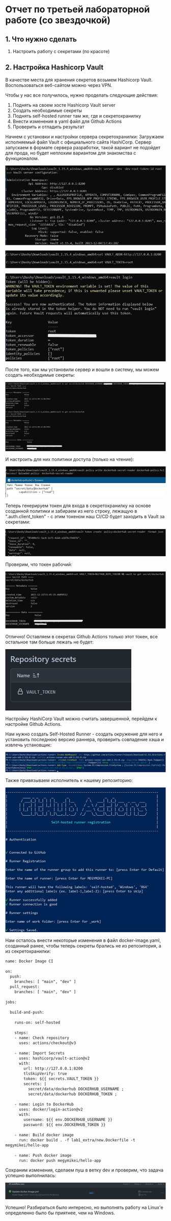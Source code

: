 # Отчет по третьей лабораторной работе (со звездочкой)
## 1. Что нужно сделать

1. Настроить работу с секретами (по красоте)

## 2. Настройка Hashicorp Vault

В качестве места для хранения секретов возьмем Hashicorp Vault. Воспользоваться веб-сайтом можно через VPN. 

Чтобы у нас все получилось, нужно проделать следующие действия:
1) Поднять на своем хосте Hashicorp Vault server
2) Создать необходимые секреты 
3) Поднять self-hosted runner там же, где и секретохранилку
4) Внести изменения в yaml файл для Github Actions
5) Проверить и отладить результат

Начнем с установки и настройки сервера секретохранилки:
Загружаем исполняемый файл Vault с официального сайта HashiCorp. Сервер запускаем в формате сервера разработки, такой вариант не подойдет для прода, но будет неплохим вариантом для знакомства с функционалом.

![Vault Server](./img/vault_server.jpg)

![Vault Setup](./img/vault_setup.jpg)

![Vault Login](./img/vault_login.jpg)

После того, как мы установили сервер и вошли в систему, мы можем создать необходимые секреты:

![Vault Secrets](./img/vault_secrets.jpg)

И настроить для них политики доступа (только на чтение):

![Vault Policy](./img/vault_policy.jpg)

Теперь генерируем токен для входа в секретохранилку на основе созданной политики и забираем из него строку, лежащую в ".auth.client_token" - с этим токеном наш CI/CD будет заходить в Vault за секретами:

![Vault Token](./img/vault_token.jpg)

Проверим, что токен рабочий:

![Token Check](./img/token_check.jpg)

Отлично! Оставляем в секретах Github Actions только этот токен, все остальное там больше лежать не будет:

![Github Actions Secret](./img/github_actions_secret.jpg)

Настройку HashiCorp Vault можно считать завершенной, перейдем к настройке Github Actions. 

Нам нужно создать Self-Hosted Runner - создать окружение для него и установить последнюю версию раннера, проверить совпадение хэша и извлечь установщик:

![Github Runner](./img/github_runner.jpg)

Также привязываем исполнитель к нашему репозиторию:

![Github Runner Configuration](./img/github_runner_config.jpg)

Нам осталось внести некоторые изменения в файл docker-image.yaml, созданный ранее, чтобы теперь секреты брались не из репозитория, а из секретохранилки:

```
name: Docker Image CI

on:
  push:
    branches: [ "main", "dev" ]
  pull_request:
    branches: [ "main", "dev" ]

jobs:

  build-and-push:

    runs-on: self-hosted

    steps:
    - name: Check repository
      uses: actions/checkout@v3

    - name: Import Secrets
      uses: hashicorp/vault-action@v2
      with:
        url: http://127.0.0.1:8200
        tlsSkipVerify: true
        token: ${{ secrets.VAULT_TOKEN }}
        secrets: |
          secret/data/dockerhub DOCKERHUB_USERNAME ;
          secret/data/dockerhub DOCKERHUB_TOKEN ;

    - name: Login to DockerHub
      uses: docker/login-action@v2
      with:
        username: ${{ env.DOCKERHUB_USERNAME }}
        password: ${{ env.DOCKERHUB_TOKEN }}

    - name: Build docker image
      run: docker build . -f lab1_extra/new.Dockerfile -t megymikei/hello-app

    - name: Push docker image
      run: docker push megymikei/hello-app
```

Сохраним изменения, сделаем пуш в ветку dev и проверим, что задача успешно выполнилась:

![Check Job Status](./img/check_job_status.jpg)

Успешно! Разбираться было интересно, но выполнять работу на Linux'e определенно было бы приятнее, чем на Windows. 